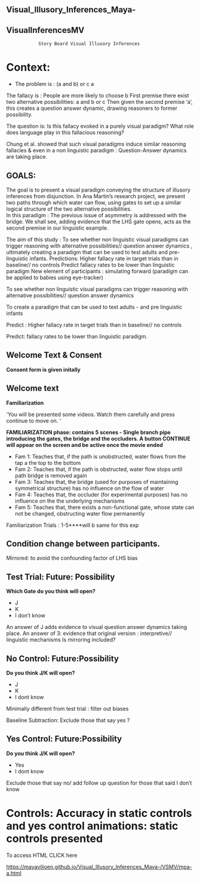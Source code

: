 ## Visual_Illusory_Inferences_Maya-

## VisualInferencesMV
				Story Board Visual Illusory Inferences 


# Context: 

* The problem is :
(a and b) or c
a 

The fallacy is : People are more likely to choose b
First premise there exist two alternative possibilities: a and b or c
Then given the second premise ‘a’, this creates a question answer dynamic, drawing reasoners to former possibility. 

The question is: Is this fallacy evoked in a purely visual paradigm? 
     What role does language play in this fallacious reasoning? 

Chung et al. showed that such visual paradigms induce similar reasoning fallacies & even in a non linguistic paradigm : Question-Answer dynamics are taking place. 


## GOALS:
The goal is to present a visual paradigm conveying the structure of illusory inferences from disjunction. 
In Ana Martin’s research project, we present two paths through which water can flow, using gates to set up a similar logical structure of the two alternative possibilities.  
In this paradigm : The previous issue of asymmetry is addressed with the bridge. 
We shall see, adding evidence that the LHS gate opens, acts as the second premise in our linguistic example. 



The aim of this study : To see whether non linguistic visual paradigms  can trigger reasoning with alternative possibilities// question answer dynamics , ultimately creating a paradigm that can be used to test adults and pre-linguistic infants. 
Predictions: Higher fallacy rate in target trials than in baseline// no controls 
Predict fallacy rates to be lower than linguistic paradigm
New element of participants : simulating forward (paradigm can be applied to babies using eye-tracker)

To see whether non linguistic visual paradigms  can trigger reasoning with alternative possibilities// question answer dynamics 

To create a paradigm that can be used to test adults - and pre linguistic infants 

Predict : Higher fallacy rate in target trials than in baseline// no controls 

Predict: fallacy rates to be lower than linguistic paradigm. 

## Welcome Text & Consent 
**Consent form is given initally** 
 

## Welcome text

**Familiarization**

  'You will be presented some videos. Watch them carefully and press continue to move on. '

**FAMILIARIZATION phase: contains 5 scenes - Single branch pipe introducing the gates, the bridge and the occluders. A button CONTINUE will appear on the screen and be active once the movie ended**

* Fam 1: Teaches that, if the path is unobstructed,  water flows from the tap a the top to the bottom 
* Fam 2: Teaches that, if the path is obstructed,  water flow stops until path bridge is removed again
* Fam 3: Teaches that, the bridge (used for purposes of maintaining symmetrical structure) has no influence on the flow of water
* Fam 4: Teaches that, the occluder (for experimental purposes) has no influence on the the underlying mechanisms
* Fam 5: Teaches that, there exists a non-functional gate, whose state can not be changed, obstructing water flow permanently 


Familiarization Trials : 1-5****will b same for this exp
## Condition change between participants.
Mirrored: to avoid the confounding factor of  LHS bias 


## Test Trial: Future: Possibility
**Which Gate do you think will open?**
* J
* K
* I don’t know 

An answer of J adds evidence to visual question answer dynamics taking place.
 An answer of 3: evidence that original version : interpretive// linguistic mechanisms
Is mirroring included?

## No Control: Future:Possibility
**Do you think J/K will open?**
* J
* K
* I dont know

Minimally different from test trial : filter out biases 


Baseline Subtraction: Exclude those that say yes ?

## Yes Control: Future:Possibility
**Do you think J/K will open?**
* Yes
* I dont know 

Exclude those that say no/ add follow up question for those that said I don’t know


# Controls: Accuracy in static controls and yes control animations: static controls presented 




To access HTML CLICK here

https://mayaviljoen.github.io/Visual_Illusory_Inferences_Maya-/VSMV/mpa-a.html 

